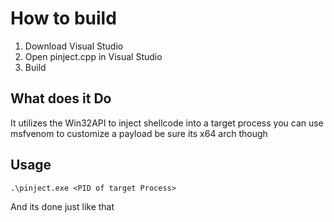 # How to build
1. Download Visual Studio
2. Open pinject.cpp in Visual Studio 
3. Build 
## What does it Do
It utilizes the Win32API to inject shellcode into a target process you can use msfvenom to customize a payload be sure its x64 arch though
## Usage
```
.\pinject.exe <PID of target Process>
```
And its done just like that 

